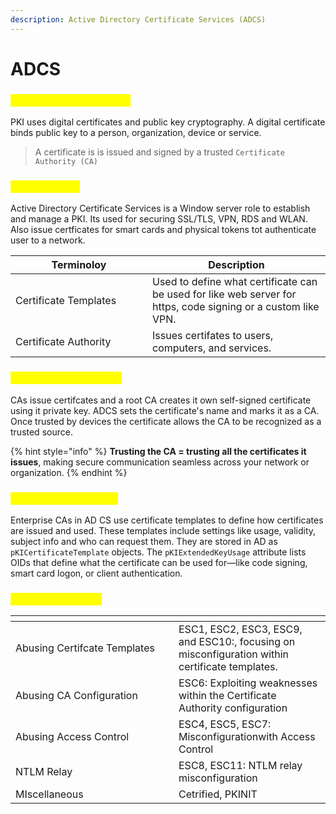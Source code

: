 ```yaml
---
description: Active Directory Certificate Services (ADCS)
---
```


# ADCS

### <mark style="color:yellow;">Public Key Infrastucture</mark>

PKI uses digital certificates and public key cryptography. A digital certificate binds public key to a person, organization, device or service.&#x20;

> A certificate is is issued and signed by a trusted `Certificate Authority (CA)`

### <mark style="color:yellow;">What is ADCS</mark>

Active Directory Certificate Services is a Window server role to establish and manage a PKI. Its used for securing SSL/TLS, VPN, RDS and WLAN. Also issue certficates for smart cards and physical tokens tot authenticate user to a network.

<table><thead><tr><th width="203">Terminoloy</th><th>Description</th></tr></thead><tbody><tr><td>Certificate Templates</td><td>Used to define what certificate can be used for like web server for https, code signing or a custom like VPN.</td></tr><tr><td>Certificate Authority</td><td>Issues certifates to users, computers, and services.</td></tr></tbody></table>

### <mark style="color:yellow;">Certificate Authorities</mark>

CAs issue certifcates and a root CA creates it own self-signed certificate using it private key. ADCS sets the certificate's name and marks it as a CA. Once trusted by devices the certificate allows the CA to be recognized as a trusted source.&#x20;

{% hint style="info" %}
**Trusting the CA = trusting all the certificates it issues**, making secure communication seamless across your network or organization.
{% endhint %}

### <mark style="color:yellow;">Certificate Templates</mark>

Enterprise CAs in AD CS use certificate templates to define how certificates are issued and used. These templates include settings like usage, validity, subject info and who can request them. They are stored in   AD as `pKICertificateTemplate` objects. The `pKIExtendedKeyUsage` attribute lists OIDs that define what the certificate can be used for—like code signing, smart card logon, or client authentication.

### <mark style="color:yellow;">Misconfigurations</mark>

<table><thead><tr><th width="245"></th><th></th></tr></thead><tbody><tr><td>Abusing Certifcate Templates</td><td>ESC1, ESC2, ESC3, ESC9, and ESC10:, focusing on misconfiguration within certificate templates.</td></tr><tr><td>Abusing CA Configuration</td><td>ESC6: Exploiting weaknesses within the Certificate Authority configuration</td></tr><tr><td>Abusing Access Control</td><td>ESC4, ESC5, ESC7: Misconfigurationwith Access Control</td></tr><tr><td>NTLM Relay</td><td>ESC8, ESC11: NTLM relay misconfiguration</td></tr><tr><td>MIscellaneous</td><td>Cetrified, PKINIT</td></tr></tbody></table>
